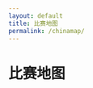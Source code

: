 ```yaml
---
layout: default
title: 比赛地图
permalink: /chinamap/
---
```


<h1>比赛地图</h1>
<div id="map" style="height: 600px;"></div>
<!-- Include Leaflet.js CSS and JS -->
<link rel="stylesheet" href="https://unpkg.com/leaflet/dist/leaflet.css" />
<script src="https://unpkg.com/leaflet/dist/leaflet.js"></script>
<script>
  // Initialize the map
  var map = L.map('map').setView([35.8617, 104.1954], 4); // Centered on China

  // Add OpenStreetMap tile layer
  L.tileLayer('https://{s}.tile.openstreetmap.org/{z}/{x}/{y}.png', {
    attribution: '© OpenStreetMap contributors'
  }).addTo(map);

  // Province coordinates
  var provinces = {
    "北京": [39.9042, 116.4074],
    "天津": [39.3434, 117.3616],
    "河北": [38.0373, 114.4687],
    "山西": [37.8798, 112.5589],
    "内蒙": [40.8175, 111.7656],
    "辽宁": [41.8057, 123.4328],
    "吉林": [43.8868, 125.3245],
    "黑龙江": [45.7415, 126.6425],
    "上海": [31.2304, 121.4737],
    "江苏": [32.0603, 118.7969],
    "浙江": [30.2741, 120.1551],
    "安徽": [31.8612, 117.2857],
    "福建": [26.0998, 119.2965],
    "江西": [28.6749, 115.9100],
    "山东": [36.6683, 117.0204],
    "河南": [34.7652, 113.6840],
    "湖北": [30.5454, 114.3423],
    "湖南": [28.1127, 112.9834],
    "广东": [23.1291, 113.2644],
    "广西": [22.8155, 108.3275],
    "海南": [20.0174, 110.3486],
    "重庆市": [29.5630, 106.5516],
    "四川": [30.5728, 104.0668],
    "贵州": [26.5783, 106.7135],
    "云南": [25.0422, 102.7064],
    "西藏": [29.6473, 91.1175],
    "陕西": [34.3416, 108.9402],
    "甘肃": [36.0594, 103.8263],
    "青海": [36.6234, 101.7782],
    "宁夏": [38.4872, 106.2309],
    "新疆": [43.7928, 87.6271],
    "香港": [22.3193, 114.1694],
    "澳门": [22.1987, 113.5439],
    "台湾": [25.0329, 121.5654]
  };

  // Marker data from Jekyll data file
  var competitions = [
    {% for competition in site.marathon %}
    {
      "name": "{{ competition.name }}",
      "place": "{{ competition.place }}",
      "date": "{{ competition.date }}"
    }{% if forloop.last == false %},{% endif %}
    {% endfor %}
  ];

  // Track which provinces have markers
  var provincesWithMarkers = {};

  // Add markers to the map
  competitions.forEach(function(competition) {
    var parts = competition.place.split('/');
    var city = parts[0];
    var province = parts[1];

    if (!provincesWithMarkers[province]) {
      var coords = provinces[province];
      if (coords) {
        L.marker(coords).addTo(map)
          .bindPopup('<b>' + competition.name + '</b><br>' + city + ', ' + province + '<br>' + competition.date);
        provincesWithMarkers[province] = true;
      }
    }
  });
</script>

